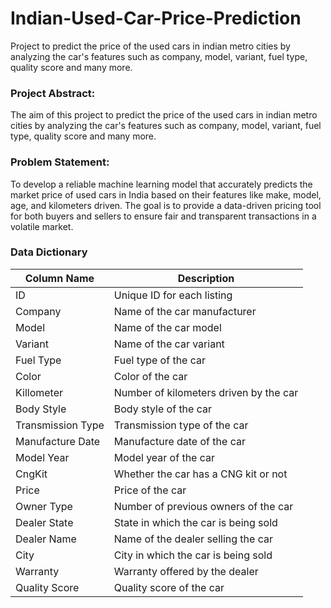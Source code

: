 # Indian-Used-Car-Price-Prediction
Project to predict the price of the used cars in indian metro cities by analyzing the car's features such as company, model, variant, fuel type, quality score and many more.

### Project Abstract:
The aim of this project to predict the price of the used cars in indian metro cities by analyzing the car's features such as company, model, variant, fuel type, quality score and many more.

### Problem Statement:
To develop a reliable machine learning model that accurately predicts the market price of used cars in India based on their features like make, model, age, and kilometers driven. The goal is to provide a data-driven pricing tool for both buyers and sellers to ensure fair and transparent transactions in a volatile market.

### Data Dictionary
| Column Name | Description |
| --- | --- |
|ID|Unique ID for each listing|
|Company|Name of the car manufacturer|
|Model|Name of the car model|
|Variant|Name of the car variant|
|Fuel Type|Fuel type of the car|
|Color|Color of the car|
|Killometer|Number of kilometers driven by the car|
|Body Style|Body style of the car|
|Transmission Type|Transmission type of the car|
|Manufacture Date|Manufacture date of the car|
|Model Year|Model year of the car|
|CngKit|Whether the car has a CNG kit or not|
|Price|Price of the car|
|Owner Type|Number of previous owners of the car|
|Dealer State|State in which the car is being sold|
|Dealer Name|Name of the dealer selling the car|
|City|City in which the car is being sold|
|Warranty|Warranty offered by the dealer|
|Quality Score|Quality score of the car|
